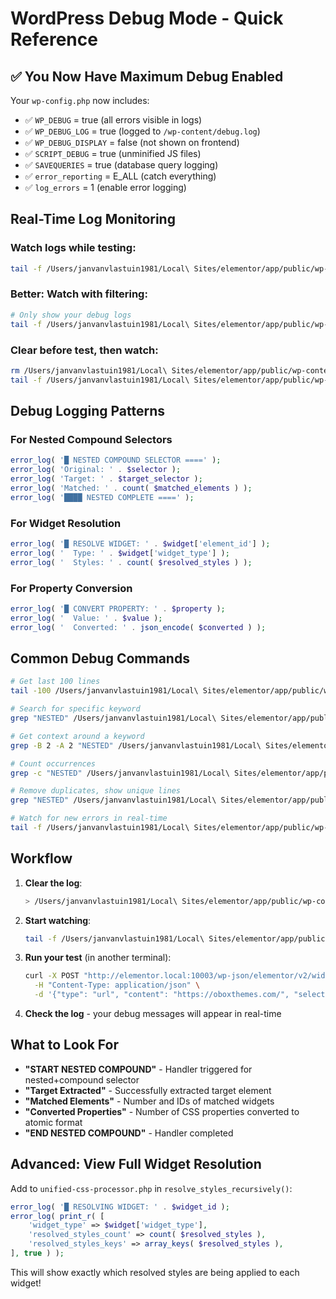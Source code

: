 # WordPress Debug Mode - Quick Reference

## ✅ You Now Have Maximum Debug Enabled

Your `wp-config.php` now includes:
- ✅ `WP_DEBUG` = true (all errors visible in logs)
- ✅ `WP_DEBUG_LOG` = true (logged to `/wp-content/debug.log`)
- ✅ `WP_DEBUG_DISPLAY` = false (not shown on frontend)
- ✅ `SCRIPT_DEBUG` = true (unminified JS files)
- ✅ `SAVEQUERIES` = true (database query logging)
- ✅ `error_reporting` = E_ALL (catch everything)
- ✅ `log_errors` = 1 (enable error logging)

## Real-Time Log Monitoring

### Watch logs while testing:
```bash
tail -f /Users/janvanvlastuin1981/Local\ Sites/elementor/app/public/wp-content/debug.log
```

### Better: Watch with filtering:
```bash
# Only show your debug logs
tail -f /Users/janvanvlastuin1981/Local\ Sites/elementor/app/public/wp-content/debug.log | grep -E "NESTED|START|END"
```

### Clear before test, then watch:
```bash
rm /Users/janvanvlastuin1981/Local\ Sites/elementor/app/public/wp-content/debug.log
tail -f /Users/janvanvlastuin1981/Local\ Sites/elementor/app/public/wp-content/debug.log
```

## Debug Logging Patterns

### For Nested Compound Selectors
```php
error_log( '█ NESTED COMPOUND SELECTOR ====' );
error_log( 'Original: ' . $selector );
error_log( 'Target: ' . $target_selector );
error_log( 'Matched: ' . count( $matched_elements ) );
error_log( '████ NESTED COMPLETE ====' );
```

### For Widget Resolution
```php
error_log( '█ RESOLVE WIDGET: ' . $widget['element_id'] );
error_log( '  Type: ' . $widget['widget_type'] );
error_log( '  Styles: ' . count( $resolved_styles ) );
```

### For Property Conversion
```php
error_log( '█ CONVERT PROPERTY: ' . $property );
error_log( '  Value: ' . $value );
error_log( '  Converted: ' . json_encode( $converted ) );
```

## Common Debug Commands

```bash
# Get last 100 lines
tail -100 /Users/janvanvlastuin1981/Local\ Sites/elementor/app/public/wp-content/debug.log

# Search for specific keyword
grep "NESTED" /Users/janvanvlastuin1981/Local\ Sites/elementor/app/public/wp-content/debug.log

# Get context around a keyword
grep -B 2 -A 2 "NESTED" /Users/janvanvlastuin1981/Local\ Sites/elementor/app/public/wp-content/debug.log

# Count occurrences
grep -c "NESTED" /Users/janvanvlastuin1981/Local\ Sites/elementor/app/public/wp-content/debug.log

# Remove duplicates, show unique lines
grep "NESTED" /Users/janvanvlastuin1981/Local\ Sites/elementor/app/public/wp-content/debug.log | sort | uniq

# Watch for new errors in real-time
tail -f /Users/janvanvlastuin1981/Local\ Sites/elementor/app/public/wp-content/debug.log | grep -i "error\|fatal\|warning"
```

## Workflow

1. **Clear the log**:
   ```bash
   > /Users/janvanvlastuin1981/Local\ Sites/elementor/app/public/wp-content/debug.log
   ```

2. **Start watching**:
   ```bash
   tail -f /Users/janvanvlastuin1981/Local\ Sites/elementor/app/public/wp-content/debug.log
   ```

3. **Run your test** (in another terminal):
   ```bash
   curl -X POST "http://elementor.local:10003/wp-json/elementor/v2/widget-converter" \
     -H "Content-Type: application/json" \
     -d '{"type": "url", "content": "https://oboxthemes.com/", "selector": ".elementor-element-14c0aa4"}'
   ```

4. **Check the log** - your debug messages will appear in real-time

## What to Look For

- **"START NESTED COMPOUND"** - Handler triggered for nested+compound selector
- **"Target Extracted"** - Successfully extracted target element
- **"Matched Elements"** - Number and IDs of matched widgets
- **"Converted Properties"** - Number of CSS properties converted to atomic format
- **"END NESTED COMPOUND"** - Handler completed

## Advanced: View Full Widget Resolution

Add to `unified-css-processor.php` in `resolve_styles_recursively()`:

```php
error_log( '█ RESOLVING WIDGET: ' . $widget_id );
error_log( print_r( [
    'widget_type' => $widget['widget_type'],
    'resolved_styles_count' => count( $resolved_styles ),
    'resolved_styles_keys' => array_keys( $resolved_styles ),
], true ) );
```

This will show exactly which resolved styles are being applied to each widget!

